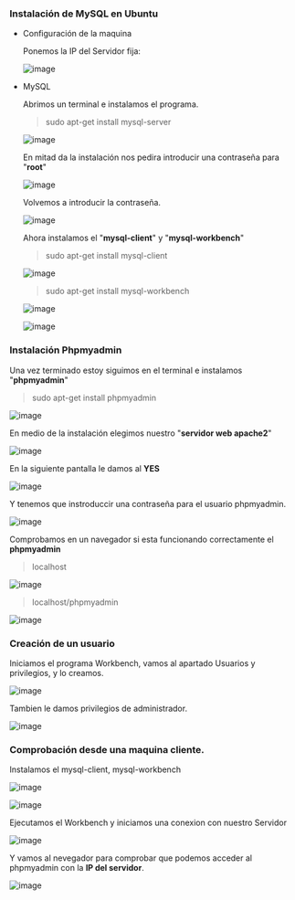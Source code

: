 ### Instalación de MySQL en Ubuntu

* Configuración de la maquina

  Ponemos la IP del Servidor fija:

  ![image](img/img0.png)

* MySQL

  Abrimos un terminal e instalamos el programa.

  > sudo apt-get install mysql-server

  ![image](img/img1.png)

  En mitad da la instalación nos pedira introducir una contraseña para "**root**"

  ![image](img/img2.png)

  Volvemos a introducir la contraseña.

  ![image](img/img3.png)

  Ahora instalamos el "**mysql-client**" y "**mysql-workbench**"

  > sudo apt-get install mysql-client

  ![image](img/img4.png)

  > sudo apt-get install mysql-workbench

  ![image](img/img5.png)

  ![image](img/img22.png)

### Instalación Phpmyadmin

  Una vez terminado estoy siguimos en el terminal e instalamos "**phpmyadmin**"

  > sudo apt-get install phpmyadmin

  ![image](img/img6.png)

  En medio de la instalación elegimos nuestro "**servidor web apache2**"

  ![image](img/img7.png)

  En la siguiente pantalla le damos al **YES**

  ![image](img/img8.png)

  Y tenemos que instroduccir una contraseña para el usuario phpmyadmin.

  ![image](img/img9.png)

  Comprobamos en un navegador si esta funcionando correctamente el **phpmyadmin**

  > localhost

  ![image](img/img10.png)

  > localhost/phpmyadmin

  ![image](img/img12.png)

### Creación de un usuario

  Iniciamos el programa Workbench, vamos al apartado Usuarios y privilegios, y lo creamos.

  ![image](img/img14.png)

  Tambien le damos privilegios de administrador.

  ![image](img/img15.png)

### Comprobación desde una maquina cliente.

  Instalamos el mysql-client, mysql-workbench

  ![image](img/img17.png)

  ![image](img/img19.png)

  Ejecutamos el Workbench y iniciamos una conexion con nuestro Servidor

  ![image](img/img21.png)

  Y vamos al nevegador para comprobar que podemos acceder al phpmyadmin con la **IP del servidor**.

  ![image](img/img20.png)
